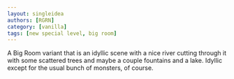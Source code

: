 ```yaml
---
layout: singleidea
authors: [RGRN]
category: [vanilla]
tags: [new special level, big room]
---
```

A Big Room variant that is an idyllic scene with a nice river cutting through it with some scattered trees and maybe a couple fountains and a lake. Idyllic except for the usual bunch of monsters, of course.
